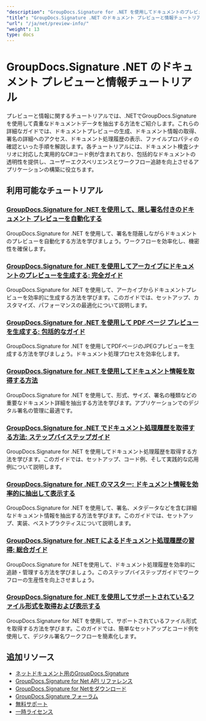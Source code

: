 ```yaml
---
"description": "GroupDocs.Signature for .NET を使用してドキュメントのプレビューを生成し、ドキュメントと署名の情報を取得するためのステップバイステップのチュートリアル。"
"title": "GroupDocs.Signature .NET のドキュメント プレビューと情報チュートリアル"
"url": "/ja/net/preview-info/"
"weight": 13
type: docs
---
```

# GroupDocs.Signature .NET のドキュメント プレビューと情報チュートリアル

プレビューと情報に関するチュートリアルでは、.NETでGroupDocs.Signatureを使用して貴重なドキュメントデータを抽出する方法をご紹介します。これらの詳細なガイドでは、ドキュメントプレビューの生成、ドキュメント情報の取得、署名の詳細へのアクセス、ドキュメント処理履歴の表示、ファイルプロパティの確認といった手順を解説します。各チュートリアルには、ドキュメント検査シナリオに対応した実用的なC#コード例が含まれており、包括的なドキュメントの透明性を提供し、ユーザーエクスペリエンスとワークフロー追跡を向上させるアプリケーションの構築に役立ちます。

## 利用可能なチュートリアル

### [GroupDocs.Signature for .NET を使用して、隠し署名付きのドキュメント プレビューを自動化する](./automate-document-previews-hidden-signatures-groupdocs-signature/)
GroupDocs.Signature for .NET を使用して、署名を隠蔽しながらドキュメントのプレビューを自動化する方法を学びましょう。ワークフローを効率化し、機密性を確保します。

### [GroupDocs.Signature for .NET を使用してアーカイブにドキュメントのプレビューを生成する: 完全ガイド](./generate-document-previews-groupdocs-signature-net/)
GroupDocs.Signature for .NET を使用して、アーカイブからドキュメントプレビューを効率的に生成する方法を学びます。このガイドでは、セットアップ、カスタマイズ、パフォーマンスの最適化について説明します。

### [GroupDocs.Signature for .NET を使用して PDF ページ プレビューを生成する: 包括的なガイド](./generate-pdf-page-previews-groupdocs-signature-net/)
GroupDocs.Signature for .NET を使用してPDFページのJPEGプレビューを生成する方法を学びましょう。ドキュメント処理プロセスを効率化します。

### [GroupDocs.Signature for .NET を使用してドキュメント情報を取得する方法](./retrieve-document-info-groupdocs-signature-net/)
GroupDocs.Signature for .NET を使用して、形式、サイズ、署名の種類などの重要なドキュメント詳細を抽出する方法を学びます。アプリケーションでのデジタル署名の管理に最適です。

### [GroupDocs.Signature for .NET でドキュメント処理履歴を取得する方法: ステップバイステップガイド](./groupdocs-signature-net-document-process-history/)
GroupDocs.Signature for .NET を使用してドキュメント処理履歴を取得する方法を学びます。このガイドでは、セットアップ、コード例、そして実践的な応用例について説明します。

### [GroupDocs.Signature for .NET のマスター: ドキュメント情報を効率的に抽出して表示する](./groupdocs-signature-net-document-info-extraction/)
GroupDocs.Signature for .NET を使用して、署名、メタデータなどを含む詳細なドキュメント情報を抽出する方法を学びます。このガイドでは、セットアップ、実装、ベストプラクティスについて説明します。

### [GroupDocs.Signature for .NET によるドキュメント処理履歴の習得: 総合ガイド](./groupdocs-signature-dotnet-document-history/)
GroupDocs.Signature for .NETを使用して、ドキュメント処理履歴を効率的に追跡・管理する方法を学びましょう。このステップバイステップガイドでワークフローの生産性を向上させましょう。

### [GroupDocs.Signature for .NET を使用してサポートされているファイル形式を取得および表示する](./retrieve-supported-file-formats-groupdocs-signature-net/)
GroupDocs.Signature for .NET を使用して、サポートされているファイル形式を取得する方法を学びます。このガイドでは、簡単なセットアップとコード例を使用して、デジタル署名ワークフローを簡素化します。

## 追加リソース

- [ネットドキュメント用のGroupDocs.Signature](https://docs.groupdocs.com/signature/net/)
- [GroupDocs.Signature for Net API リファレンス](https://reference.groupdocs.com/signature/net/)
- [GroupDocs.Signature for Netをダウンロード](https://releases.groupdocs.com/signature/net/)
- [GroupDocs.Signature フォーラム](https://forum.groupdocs.com/c/signature)
- [無料サポート](https://forum.groupdocs.com/)
- [一時ライセンス](https://purchase.groupdocs.com/temporary-license/)